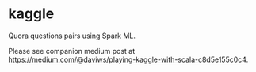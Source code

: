 # kaggle
Quora questions pairs using Spark ML.

Please see companion medium post at https://medium.com/@daviws/playing-kaggle-with-scala-c8d5e155c0c4.
